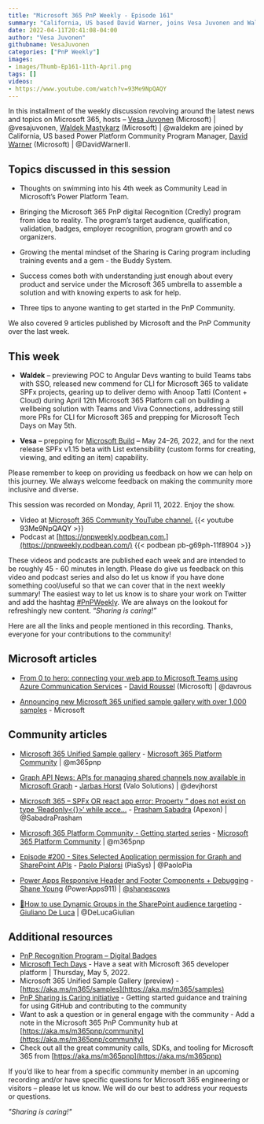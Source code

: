 ```yaml
---
title: "Microsoft 365 PnP Weekly - Episode 161"
summary: "California, US based David Warner, joins Vesa Juvonen and Waldek Mastykarz to discuss evolution of PnP - Sharing is Caring and Recognition programs.  Three tips for getting involved in this community.  Reviewed 9 articles from Microsoft and Community."
date: 2022-04-11T20:41:08-04:00
author: "Vesa Juvonen"
githubname: VesaJuvonen
categories: ["PnP Weekly"]
images:
- images/Thumb-Ep161-11th-April.png
tags: []
videos:
- https://www.youtube.com/watch?v=93Me9NpQAQY
---
```




In this installment of the weekly discussion revolving around the latest news
and topics on Microsoft 365, hosts – [Vesa Juvonen](http://twitter.com/vesajuvonen) (Microsoft) \| @vesajuvonen, [Waldek
Mastykarz](http://twitter.com/waldekm) (Microsoft) \| @waldekm are joined by
California, US based Power Platform Community Program Manager, [David
Warner](http://twitter.com/DavidWarnerII) (Microsoft) \| @DavidWarnerII.

## Topics discussed in this session

*   Thoughts on swimming into his 4th week as Community Lead in Microsoft’s
    Power Platform Team.

*   Bringing the Microsoft 365 PnP digital Recognition (Credly) program from
    idea to reality. The program’s target audience, qualification, validation,
    badges, employer recognition, program growth and co organizers.

*   Growing the mental mindset of the Sharing is Caring program including
    training events and a gem - the Buddy System.

*   Success comes both with understanding just enough about every product and
    service under the Microsoft 365 umbrella to assemble a solution and with
    knowing experts to ask for help.

*   Three tips to anyone wanting to get started in the PnP Community.



We also covered 9 articles published by Microsoft and the PnP Community over the last week. 

## This week

*   **Waldek** – previewing POC to Angular Devs wanting to build Teams tabs with
    SSO, released new commend for CLI for Microsoft 365 to validate SPFx
    projects, gearing up to deliver demo with Anoop Tatti (Content + Cloud)
    during April 12th Microsoft 365 Platform call on building a wellbeing
    solution with Teams and Viva Connections, addressing still more PRs for CLI
    for Microsoft 365 and prepping for Microsoft Tech Days on May 5th.
 
*   **Vesa** – prepping for [Microsoft Build](https://mybuild.microsoft.com/) – May 24–26, 2022, and for the next release SPFx v1.15 beta with List
    extensibility (custom forms for creating, viewing, and editing an item)
    capability.

Please remember to keep on providing us feedback on how we can help on this journey. We always welcome feedback on making the community more inclusive and diverse.

This session was recorded on Monday, April 11, 2022.   Enjoy the show.  

*   Video at [Microsoft 365 Community YouTube channel.](https://aka.ms/m365pnp-videos)
    {{< youtube 93Me9NpQAQY >}}
*   Podcast at [https://pnpweekly.podbean.com.](https://pnpweekly.podbean.com/) 
    {{< podbean pb-g69ph-11f8904 >}}

These videos and podcasts are published each week and are intended to be roughly 45 - 60 minutes in length.  Please do give us feedback on this video and podcast series and also do let us know if you have done something cool/useful so that we can cover that in the next weekly summary! The easiest way to let us know is to share your work on Twitter and add the hashtag [#PnPWeekly](https://twitter.com/search?q=%23pnpweekly). We are always on the lookout for refreshingly new content. “_Sharing is caring!”_ 

Here are all the links and people mentioned in this recording. Thanks, everyone for your contributions to the community!

## Microsoft articles

*   [From 0 to hero: connecting your web app to Microsoft Teams using Azure
    Communication
    Services](https://devblogs.microsoft.com/microsoft365dev/from-0-to-hero-connecting-your-web-app-to-microsoft-teams-using-azure-communication-services/)
    \- [David Roussel](https://twitter.com/davrous) (Microsoft) \| @davrous

*   [Announcing new Microsoft 365 unified sample gallery with over 1,000
    samples](https://devblogs.microsoft.com/microsoft365dev/announcing-new-microsoft-365-unified-sample-gallery-with-more-than-1000-samples/)
    \- Microsoft

## Community articles

*   [Microsoft 365 Unified Sample
    gallery](https://adoption.microsoft.com/sample-solution-gallery) -
    [Microsoft 365 Platform Community](https://twitter.com/m365pnp) \| @m365pnp

*   [Graph API News: APIs for managing shared channels now available in
    Microsoft
    Graph](https://www.devjhorst.com/2022/04/APIs%20for%20managing%20shared%20channels%20now%20available%20in%20Microsoft%20Graph.html)
    \- [Jarbas Horst](https://twitter.com/devjhorst) (Valo Solutions) \|
    @devjhorst

*   [Microsoft 365 – SPFx OR react app error: Property ” does not exist on type
    ‘Readonly\<{}\>‘ while
    acce...](https://knowledge-junction.com/2022/04/07/microsoft-365-spfx-or-react-app-error-property-does-not-exist-on-type-readonly-while-accessing-state-property-this-state-property/)
    \- [Prasham Sabadra](https://twitter.com/SabadraPrasham) (Apexon) \|
    @SabadraPrasham

*   [Microsoft 365 Platform Community - Getting started
    series](https://www.youtube.com/playlist?list=PLR9nK3mnD-OUj6Upth7xkyJ7COh3EfTi4)
    \- [Microsoft 365 Platform Community](https://twitter.com/m365pnp) \|
    @m365pnp

*   [Episode \#200 - Sites.Selected Application permission for Graph and
    SharePoint APIs](https://www.youtube.com/watch?v=mz4ye-AsUnY) - [Paolo
    Pialorsi](https://twitter.com/PaoloPia) (PiaSys) \| @PaoloPia

*   [Power Apps Responsive Header and Footer Components +
    Debugging](https://www.youtube.com/watch?v=ucjTGhlQW4M) - [Shane
    Young](https://twitter.com/ShanesCows) (PowerApps911) \|
    [@shanescows](https://techcommunity.microsoft.com/t5/user/viewprofilepage/user-id/788901)

*   [:busts_in_silhouette:How to use Dynamic Groups in the SharePoint audience
    targeting](https://www.youtube.com/watch?v=3jNisbt2-5s) - [Giuliano De
    Luca](https://twitter.com/DeLucaGiulian) \| @DeLucaGiulian


## Additional resources

*   [PnP Recognition Program – Digital
    Badges](https://pnp.github.io/recognitionprogram/)
*   [Microsoft Tech Days](https://aka.ms/techdays/m365) - Have a seat with
    Microsoft 365 developer platform \| Thursday, May 5, 2022.
*   Microsoft 365 Unified Sample Gallery (preview) - [https://aka.ms/m365/samples](https://aka.ms/m365/samples) 
*   [PnP Sharing is Caring initiative](https://aka.ms/sharing-is-caring) - Getting started guidance and training for using GitHub and contributing to the community
*   Want to ask a question or in general engage with the community - Add a note in the Microsoft 365 PnP Community hub at [https://aka.ms/m365pnp/community](https://aka.ms/m365pnp/community)
*   Check out all the great community calls, SDKs, and tooling for Microsoft 365 from [https://aka.ms/m365pnp](https://aka.ms/m365pnp)

If you’d like to hear from a specific community member in an upcoming recording and/or have specific questions for Microsoft 365 engineering or visitors – please let us know. We will do our best to address your requests or questions.

_"Sharing is caring!"_ 
